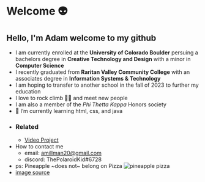 # Welcome :alien:
## Hello, I'm Adam welcome to my github
- I am currently enrolled at the **University of Colorado Boulder** persuing a bachelors degree in **Creative Technology and Design** with a minor in **Computer Science**
- I recently graduated from **Raritan Valley Community College** with an associates degree in **Information Systems & Technology**
- I am hoping to transfer to another school in the fall of 2023 to further my education
- I love to rock climb :climbing_man: and meet new people
- I am also a member of the *Phi Thetta Kappa* Honors society
- 🌱 I’m currently learning html, css, and java
- ### Related
  -  [Video Project](https://www.youtube.com/watch?v=dQw4w9WgXcQ)
- How to contact me
  - email: amillman20@gmail.com
  - discord: ThePolaroidKid#6728
- ps: Pineapple ~does not~ belong on Pizza
![pineapple pizza](https://user-images.githubusercontent.com/94012533/188274025-1da54c3d-bae9-4dc1-bcf0-a63414315e6c.jpg)
- [image source](https://www.delicious.com.au/food-files/news-articles/article/pineapple-pizza-debate/ck2zRDvn)
